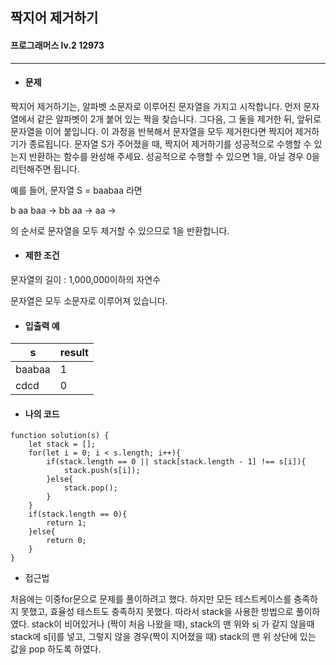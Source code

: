 ## 짝지어 제거하기
#### 프로그래머스 lv.2 12973
------
* #### 문제

짝지어 제거하기는, 알파벳 소문자로 이루어진 문자열을 가지고 시작합니다. 먼저 문자열에서 같은 알파벳이 2개 붙어 있는 짝을 찾습니다. 그다음, 그 둘을 제거한 뒤, 앞뒤로 문자열을 이어 붙입니다. 이 과정을 반복해서 문자열을 모두 제거한다면 짝지어 제거하기가 종료됩니다. 문자열 S가 주어졌을 때, 짝지어 제거하기를 성공적으로 수행할 수 있는지 반환하는 함수를 완성해 주세요. 성공적으로 수행할 수 있으면 1을, 아닐 경우 0을 리턴해주면 됩니다.

예를 들어, 문자열 S = baabaa 라면

b aa baa → bb aa → aa →

의 순서로 문자열을 모두 제거할 수 있으므로 1을 반환합니다.

* #### 제한 조건

문자열의 길이 : 1,000,000이하의 자연수

문자열은 모두 소문자로 이루어져 있습니다.

* #### 입출력 예

|s|result|
|-----|-----|
|baabaa|1|
|cdcd|0|


* #### 나의 코드
```
function solution(s) {
    let stack = [];
    for(let i = 0; i < s.length; i++){
        if(stack.length == 0 || stack[stack.length - 1] !== s[i]){
            stack.push(s[i]);
        }else{
            stack.pop();
        }
    }
    if(stack.length == 0){
        return 1;
    }else{
        return 0;
    }
}

```


* 접근법

처음에는 이중for문으로 문제를 풀이하려고 했다. 하지만 모든 테스트케이스를 충족하지 못했고, 효율성 테스트도 충족하지 못했다. 따라서 stack을 사용한 방법으로 풀이하였다. stack이 비어있거나 (짝이 처음 나왔을 때), stack의 맨 위와 s[i](현재요소) 가 같지 않을때 stack에 s[i]를 넣고, 그렇지 않을 경우(짝이 지어졌을 때) stack의 맨 위 상단에 있는 값을 pop 하도록 하였다.
